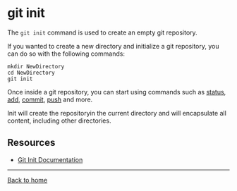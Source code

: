 # git init

The `git init` command is used to create an empty git repository.

If you wanted to create a new directory and initialize a git repository, you can do so with the following commands:
```
mkdir NewDirectory
cd NewDirectory
git init
```

Once inside a git repository, you can start using commands such as 
[status](./Status.md),
[add](./Add.md),
[commit](./Commit.md),
[push](./Push.md)
and more. 

Init will create the repositoryin the current directory and will encapsulate all content, including other directories. 

## Resources 

- [Git Init Documentation](https://git-scm.com/docs/git-init)

---

[Back to home](../README.md)

